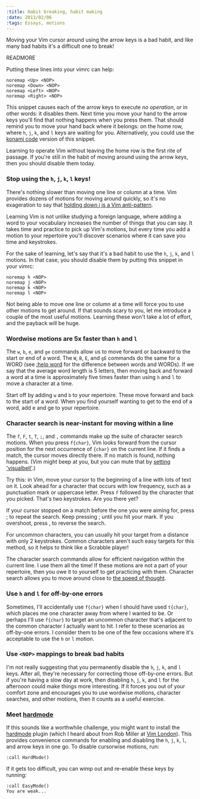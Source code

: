 ```yaml
--- 
:title: Habit breaking, habit making
:date: 2013/02/06
:tags: Essays, motions
---
```


Moving your Vim cursor around using the arrow keys is a bad habit, and like many bad habits it's a difficult one to break!

READMORE

Putting these lines into your vimrc can help:

    noremap <Up> <NOP>
    noremap <Down> <NOP>
    noremap <Left> <NOP>
    noremap <Right> <NOP>

This snippet causes each of the arrow keys to execute *no operation*, or in other words: it disables them. Next time you move your hand to the arrow keys you'll find that nothing happens when you press them. That should remind you to move your hand back where it belongs: on the home row, where `h`, `j`, `k`, and `l` keys are waiting for you. Alternatively, you could use the [konami code][] version of this snippet.

Learning to operate Vim without leaving the home row is the first rite of passage. If you're still in the habit of moving around using the arrow keys, then you should disable them today.

[konami code]: http://www.tylercipriani.com/vim.html

### Stop using the `h`, `j`, `k`, `l` keys!

There's nothing slower than moving one line or column at a time. Vim provides dozens of motions for moving around quickly, so it's no exageration to say that [holding down j is a Vim anti-pattern][long-distances].

Learning Vim is not unlike studying a foreign language, where adding a word to your vocabulary increases the number of things that you can say. It takes time and practice to pick up Vim's motions, but every time you add a motion to your repertoire you'll discover scenarios where it can save you time and keystrokes.

For the sake of learning, let's say that it's a bad habit to use the `h`, `j`, `k`, and `l` motions. In that case, you should disable them by putting this snippet in your vimrc:

    noremap h <NOP>
    noremap j <NOP>
    noremap k <NOP>
    noremap l <NOP>

Not being able to move one line or column at a time will force you to use other motions to get around. If that sounds scary to you, let me introduce a couple of the most useful motions. Learning these won't take a lot of effort, and the payback will be huge.

### Wordwise motions are 5x faster than `h` and `l`

The `w`, `b`, `e`, and `ge` commands allow us to move forward or backward to the start or end of a word. The `W`, `B`, `E`, and `gE` commands do the same for a WORD (see [:help word][] for the difference between words and WORDs). If we say that the average word length is 5 letters, then moving back and forward a word at a time is approximately five times faster than using `h` and `l` to move a character at a time.

Start off by adding `w` and `b` to your repertoire. These move forward and back to the start of a word. When you find yourself wanting to get to the end of a word, add e and ge to your repertoire.

### Character search is near-instant for moving within a line

The `f`, `F`, `t`, `T`, `;`, and `,` commands make up the suite of character search motions. When you press `f{char}`, Vim looks forward from the cursor position for the next occurrence of `{char}` on the current line. If it finds a match, the cursor moves directly there. If no match is found, nothing happens. (Vim might beep at you, but you can mute that by [setting 'visualbell'][vb].)

Try this: in Vim, move your cursor to the beginning of a line with lots of text on it. Look ahead for a character that occurs with low frequency, such as a punctuation mark or uppercase letter. Press `f` followed by the character that you picked. That's two keystrokes. Are you there yet?

If your cursor stopped on a match before the one you were aiming for, press ; to repeat the search. Keep pressing ; until you hit your mark. If you overshoot, press , to reverse the search.

For uncommon characters, you can usually hit your target from a distance with only 2 keystrokes. Common characters aren't such easy targets for this method, so it helps to think like a Scrabble player!

The character search commands allow for efficient navigation within the current line. I use them all the time! If these motions are not a part of your repertoire, then you owe it to yourself to get practicing with them. Character search allows you to move around close to [the speed of thought][oredev-vim].

### Use `h` and `l` for off-by-one errors

Sometimes, I'll accidentally use `f{char}` when I should have used `t{char}`, which places me one character away from where I wanted to be. Or perhaps I'll use `f{char}` to target an uncommon character that's adjacent to the common character I actually want to hit. I refer to these scenarios as off-by-one errors. I consider them to be one of the few occasions where it's acceptable to use the `h` or `l` motion.

### Use `<NOP>` mappings to break bad habits

I'm not really suggesting that you permanently disable the `h`, `j`, `k`, and `l` keys. After all, they're necessary for correcting those off-by-one errors. But if you're having a slow day at work, then disabling `h`, `j`, `k`, and `l` for the afternoon could make things more interesting. If it forces you out of your comfort zone and encourages you to use wordwise motions, character searches, and other motions, then it counts as a useful exercise.

### Meet [hardmode][]

If this sounds like a worthwhile challenge, you might want to install the [hardmode][] plugin (which I heard about from Rob Miller at [Vim London][]). This provides convenience commands for enabling and disabling the `h`, `j`, `k`, `l`, and arrow keys in one go. To disable cursorwise motions, run:

    :call HardMode()

If it gets too difficult, you can wimp out and re-enable these keys by running:

    :call EasyMode()
    You are weak...

[long-distances]: http://vimuniversity.com/samples/jumping-long-distances
[oredev-vim]: http://vimeo.com/53144573
[oredev-slides]: https://speakerdeck.com/nelstrom/vim-precision-editing-at-the-speed-of-thought
[:help word]: http://vimdoc.sourceforge.net/htmldoc/motion.html#word
[vb]: http://vimdoc.sourceforge.net/htmldoc/options.html#'vb'
[hardmode]: https://github.com/wikitopian/hardmode
[Vim London]: http://www.meetup.com/Vim-London/
